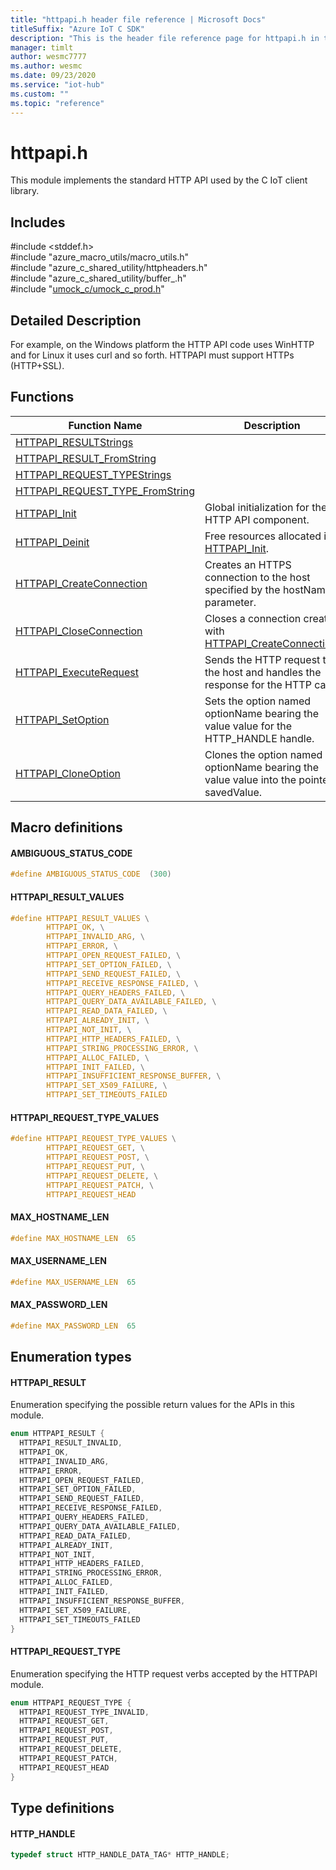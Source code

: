 ```yaml
---                             
title: "httpapi.h header file reference | Microsoft Docs" 
titleSuffix: "Azure IoT C SDK"            
description: "This is the header file reference page for httpapi.h in the Azure IoT C SDK. This SDK is used with Azure IoT Hub and Azure IoT Hub Device Provisioning Service"            
manager: timlt                 
author: wesmc7777              
ms.author: wesmc               
ms.date: 09/23/2020                    
ms.service: "iot-hub"             
ms.custom: ""                
ms.topic: "reference"        
---                            
```


# httpapi.h 

This module implements the standard HTTP API used by the C IoT client library.

## Includes

\#include <stddef.h>  
\#include "azure_macro_utils/macro_utils.h"  
\#include "azure_c_shared_utility/httpheaders.h"  
\#include "azure_c_shared_utility/buffer_.h"  
\#include "[umock_c/umock_c_prod.h](umock-c-prod-h.md)"  

## Detailed Description

For example, on the Windows platform the HTTP API code uses WinHTTP and for Linux it uses curl and so forth. HTTPAPI must support HTTPs (HTTP+SSL).

## Functions

Function Name                  | Description                                
--------------------------------|---------------------------------------------
[HTTPAPI_RESULTStrings](./httpapi-h/httpapi-resultstrings.md)            | 
[HTTPAPI_RESULT_FromString](./httpapi-h/httpapi-result-fromstring.md)            | 
[HTTPAPI_REQUEST_TYPEStrings](./httpapi-h/httpapi-request-typestrings.md)            | 
[HTTPAPI_REQUEST_TYPE_FromString](./httpapi-h/httpapi-request-type-fromstring.md)            | 
[HTTPAPI_Init](./httpapi-h/httpapi-init.md)            | Global initialization for the HTTP API component.
[HTTPAPI_Deinit](./httpapi-h/httpapi-deinit.md)            | Free resources allocated in [HTTPAPI_Init](httpapi-h/httpapi-init.md).
[HTTPAPI_CreateConnection](./httpapi-h/httpapi-createconnection.md)            | Creates an HTTPS connection to the host specified by the hostName parameter.
[HTTPAPI_CloseConnection](./httpapi-h/httpapi-closeconnection.md)            | Closes a connection created with [HTTPAPI_CreateConnection](httpapi-h/httpapi-createconnection.md).
[HTTPAPI_ExecuteRequest](./httpapi-h/httpapi-executerequest.md)            | Sends the HTTP request to the host and handles the response for the HTTP call.
[HTTPAPI_SetOption](./httpapi-h/httpapi-setoption.md)            | Sets the option named optionName bearing the value value for the HTTP_HANDLE handle.
[HTTPAPI_CloneOption](./httpapi-h/httpapi-cloneoption.md)            | Clones the option named optionName bearing the value value into the pointer savedValue.

## Macro definitions

#### AMBIGUOUS_STATUS_CODE

```C
#define AMBIGUOUS_STATUS_CODE  (300) 
```

#### HTTPAPI_RESULT_VALUES

```C
#define HTTPAPI_RESULT_VALUES \
        HTTPAPI_OK, \
        HTTPAPI_INVALID_ARG, \
        HTTPAPI_ERROR, \
        HTTPAPI_OPEN_REQUEST_FAILED, \
        HTTPAPI_SET_OPTION_FAILED, \
        HTTPAPI_SEND_REQUEST_FAILED, \
        HTTPAPI_RECEIVE_RESPONSE_FAILED, \
        HTTPAPI_QUERY_HEADERS_FAILED, \
        HTTPAPI_QUERY_DATA_AVAILABLE_FAILED, \
        HTTPAPI_READ_DATA_FAILED, \
        HTTPAPI_ALREADY_INIT, \
        HTTPAPI_NOT_INIT, \
        HTTPAPI_HTTP_HEADERS_FAILED, \
        HTTPAPI_STRING_PROCESSING_ERROR, \
        HTTPAPI_ALLOC_FAILED, \
        HTTPAPI_INIT_FAILED, \
        HTTPAPI_INSUFFICIENT_RESPONSE_BUFFER, \
        HTTPAPI_SET_X509_FAILURE, \
        HTTPAPI_SET_TIMEOUTS_FAILED 
```

#### HTTPAPI_REQUEST_TYPE_VALUES

```C
#define HTTPAPI_REQUEST_TYPE_VALUES \
        HTTPAPI_REQUEST_GET, \
        HTTPAPI_REQUEST_POST, \
        HTTPAPI_REQUEST_PUT, \
        HTTPAPI_REQUEST_DELETE, \
        HTTPAPI_REQUEST_PATCH, \
        HTTPAPI_REQUEST_HEAD 
```

#### MAX_HOSTNAME_LEN

```C
#define MAX_HOSTNAME_LEN  65 
```

#### MAX_USERNAME_LEN

```C
#define MAX_USERNAME_LEN  65 
```

#### MAX_PASSWORD_LEN

```C
#define MAX_PASSWORD_LEN  65 
```

## Enumeration types

#### HTTPAPI_RESULT

Enumeration specifying the possible return values for the APIs in this module. 

```C
enum HTTPAPI_RESULT {
  HTTPAPI_RESULT_INVALID,
  HTTPAPI_OK,
  HTTPAPI_INVALID_ARG,
  HTTPAPI_ERROR,
  HTTPAPI_OPEN_REQUEST_FAILED,
  HTTPAPI_SET_OPTION_FAILED,
  HTTPAPI_SEND_REQUEST_FAILED,
  HTTPAPI_RECEIVE_RESPONSE_FAILED,
  HTTPAPI_QUERY_HEADERS_FAILED,
  HTTPAPI_QUERY_DATA_AVAILABLE_FAILED,
  HTTPAPI_READ_DATA_FAILED,
  HTTPAPI_ALREADY_INIT,
  HTTPAPI_NOT_INIT,
  HTTPAPI_HTTP_HEADERS_FAILED,
  HTTPAPI_STRING_PROCESSING_ERROR,
  HTTPAPI_ALLOC_FAILED,
  HTTPAPI_INIT_FAILED,
  HTTPAPI_INSUFFICIENT_RESPONSE_BUFFER,
  HTTPAPI_SET_X509_FAILURE,
  HTTPAPI_SET_TIMEOUTS_FAILED
}
```

#### HTTPAPI_REQUEST_TYPE

Enumeration specifying the HTTP request verbs accepted by the HTTPAPI module. 

```C
enum HTTPAPI_REQUEST_TYPE {
  HTTPAPI_REQUEST_TYPE_INVALID,
  HTTPAPI_REQUEST_GET,
  HTTPAPI_REQUEST_POST,
  HTTPAPI_REQUEST_PUT,
  HTTPAPI_REQUEST_DELETE,
  HTTPAPI_REQUEST_PATCH,
  HTTPAPI_REQUEST_HEAD
}
```

## Type definitions

#### HTTP_HANDLE

```C
typedef struct HTTP_HANDLE_DATA_TAG* HTTP_HANDLE;
```

